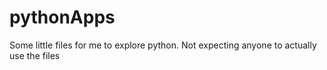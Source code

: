 # pythonApps
Some little files for me to explore python.
Not expecting anyone to actually use the files
